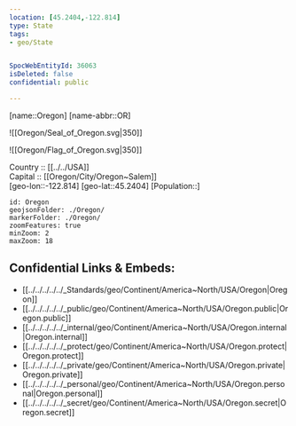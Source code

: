 ```yaml
---
location: [45.2404,-122.814] 
type: State
tags:
- geo/State


SpocWebEntityId: 36063
isDeleted: false
confidential: public

---
```

[name::Oregon] 
[name-abbr::OR] 

![[Oregon/Seal_of_Oregon.svg|350]] 

![[Oregon/Flag_of_Oregon.svg|350]] 


Country :: [[../../USA]]  
Capital :: [[Oregon/City/Oregon~Salem]]  
[geo-lon::-122.814] 
[geo-lat::45.2404] 
[Population::] 



```leaflet
id: Oregon
geojsonFolder: ./Oregon/
markerFolder: ./Oregon/
zoomFeatures: true 
minZoom: 2 
maxZoom: 18
```


## Confidential Links & Embeds: 
- [[../../../../../_Standards/geo/Continent/America~North/USA/Oregon|Oregon]] 
- [[../../../../../_public/geo/Continent/America~North/USA/Oregon.public|Oregon.public]] 
- [[../../../../../_internal/geo/Continent/America~North/USA/Oregon.internal|Oregon.internal]] 
- [[../../../../../_protect/geo/Continent/America~North/USA/Oregon.protect|Oregon.protect]] 
- [[../../../../../_private/geo/Continent/America~North/USA/Oregon.private|Oregon.private]] 
- [[../../../../../_personal/geo/Continent/America~North/USA/Oregon.personal|Oregon.personal]] 
- [[../../../../../_secret/geo/Continent/America~North/USA/Oregon.secret|Oregon.secret]] 
